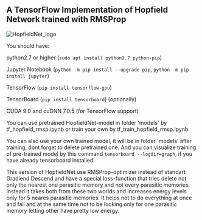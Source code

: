 ## A TensorFlow Implementation of Hopfield Network trained with RMSProp
![HopfieldNet_logo](https://raw.githubusercontent.com/vadimfedulov321/HopfieldNet_rmsp/master/logo/index.jpg)

You should have:

python2.7 or higher (`sudo apt install python2.7 python-pip`)

Jupyter Notebook (`python -m pip install --upgrade pip`, `python -m pip install jupyter`)

TensorFlow (`pip install tensorflow-gpu`)

TensorBoard (`pip install tensorboard`) (optionally)

CUDA 9.0 and cuDNN 7.0.5 (for TensorFlow support)

You can use pretrained HopfieldNet-model in folder 'models' by tf_hopfield_rmsp.ipynb or train your own by tf_train_hopfield_rmsp.ipynb

You can also use your own trained model, it will be in folder 'models' after training, dont forget to delete pretrained one. And you can visualize training of pre-trained model by this command `tensorboard --logdir=graph`, if you have already tensorboard installed.

This version of HopfieldNet use RMSProp-optimizer instead of standart Gradiend Descend and have a special loss-function that tries delete not only the nearest one parasitic memory and not every parasitic memories. Instead it takes both from these two worlds and increases energy levels only for 5 neares parasitic memories. It helps not to do everything at once and fail and at the same time not to be looking only for one parasitic memory letting other have pretty low energy.
